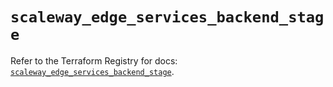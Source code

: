 # `scaleway_edge_services_backend_stage`

Refer to the Terraform Registry for docs: [`scaleway_edge_services_backend_stage`](https://registry.terraform.io/providers/scaleway/scaleway/2.57.0/docs/resources/edge_services_backend_stage).
